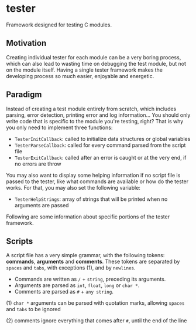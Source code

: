 # tester

Framework designed for testing C modules.

## Motivation

Creating individual tester for each module can be a very boring process, which can also lead to wasting time on debugging the test module, but not on the module itself. Having a single tester framework makes the developing process so much easier, enjoyable and energetic.

## Paradigm

Instead of creating a test module entirely from scratch, which includes parsing, error detection, printing error and log information... You should only write code that is specific to the module you're testing, right? That is why you only need to implement three functions:

* `TesterInitCallback`: called to initialize data structures or global variables
* `TesterParseCallback`: called for every command parsed from the script file
* `TesterExitCallback`: called after an error is caught or at the very end, if no errors are throw

You may also want to display some helping information if no script file is passed to the tester, like what commands are available or how do the tester works. For that, you may also set the following variable:

* `TesterHelpStrings`: array of strings that will be printed when no arguments are passed

Following are some information about specific portions of the tester framework.

## Scripts

A script file has a very simple grammar, with the following tokens: **commands**, **arguments** and **comments**. These tokens are separated by ` spaces` and `tabs`, with exceptions (1), and by `newlines`.

* Commands are written as `/`  + `string`, preceding its arguments.
* Arguments are parsed as `int`,  `float`, `long` or `char *`.
* Comments are parsed as `#` + `any string`.

(1) `char *` arguments can be parsed with quotation marks, allowing `spaces` and `tabs` to be ignored

(2) comments ignore everything that comes after `#`, until the end of the line